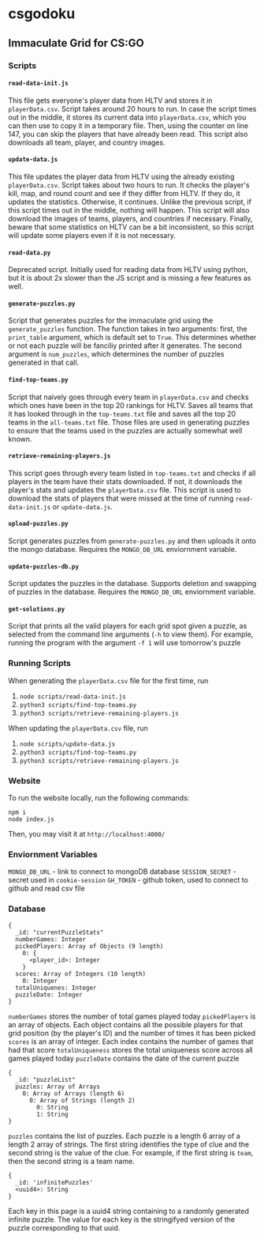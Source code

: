 # csgodoku
## Immaculate Grid for CS:GO

### Scripts
#### **`read-data-init.js`**
This file gets everyone's player data from HLTV and stores it in `playerData.csv`. Script takes around 20 hours to run. In case the script times out in the middle, it stores its current data into `playerData.csv`, which you can then use to copy it in a temporary file. Then, using the counter on line 147, you can skip the players that have already been read. This script also downloads all team, player, and country images.
#### **`update-data.js`**
This file updates the player data from HLTV using the already existing `playerData.csv`. Script takes about two hours to run. It checks the player's kill, map, and round count and see if they differ from HLTV. If they do, it updates the statistics. Otherwise, it continues. Unlike the previous script, if this script times out in the middle, nothing will happen. This script will also download the images of teams, players, and countries if necessary. Finally, beware that some statistics on HLTV can be a bit inconsistent, so this script will update some players even if it is not necessary.
#### **`read-data.py`**
Deprecated script. Initially used for reading data from HLTV using python, but it is about 2x slower than the JS script and is missing a few features as well.
#### **`generate-puzzles.py`**
Script that generates puzzles for the immaculate grid using the `generate_puzzles` function. The function takes in two arguments: first, the `print_table` argument, which is default set to `True`. This determines whether or not each puzzle will be fanciliy printed after it generates. The second argument is `num_puzzles`, which determines the number of puzzles generated in that call.
#### **`find-top-teams.py`**
Script that naively goes through every team in `playerData.csv` and checks which ones have been in the top 20 rankings for HLTV. Saves all teams that it has looked through in the `top-teams.txt` file and saves all the top 20 teams in the `all-teams.txt` file. Those files are used in generating puzzles to ensure that the teams used in the puzzles are actually somewhat well known.
#### **`retrieve-remaining-players.js`**
This script goes through every team listed in `top-teams.txt` and checks if all players in the team have their stats downloaded. If not, it downloads the player's stats and updates the `playerData.csv` file. This script is used to download the stats of players that were missed at the time of running `read-data-init.js` or `update-data.js`.
#### **`upload-puzzles.py`**
Script generates puzzles from `generate-puzzles.py` and then uploads it onto the mongo database. Requires the `MONGO_DB_URL` enviornment variable.
#### **`update-puzzles-db.py`**
Script updates the puzzles in the database. Supports deletion and swapping of puzzles in the database. Requires the `MONGO_DB_URL` enviornment variable.
#### **`get-solutions.py`**
Script that prints all the valid players for each grid spot given a puzzle, as selected from the command line arguments (`-h` to view them). For example, running the program with the argument `-f 1` will use tomorrow's puzzle

### Running Scripts
When generating the `playerData.csv` file for the first time, run
1. `node scripts/read-data-init.js`
2. `python3 scripts/find-top-teams.py`
3. `python3 scripts/retrieve-remaining-players.js`

When updating the `playerData.csv` file, run
1. `node scripts/update-data.js`
2. `python3 scripts/find-top-teams.py`
3. `python3 scripts/retrieve-remaining-players.js`

### Website
To run the website locally, run the following commands:
```
npm i
node index.js
```
Then, you may visit it at `http://localhost:4000/`

### Enviornment Variables
`MONGO_DB_URL` - link to connect to mongoDB database
`SESSION_SECRET` - secret used in `cookie-session`
`GH_TOKEN` - github token, used to connect to github and read csv file

### Database
```
{
  _id: "currentPuzzleStats"
  numberGames: Integer
  pickedPlayers: Array of Objects (9 length)
    0: {
      <player_id>: Integer
    }
  scores: Array of Integers (10 length)
    0: Integer
  totalUniquenes: Integer
  puzzleDate: Integer
}
```
`numberGames` stores the number of total games played today
`pickedPlayers` is an array of objects. Each object contains all the possible players for that grid position (by the player's ID) and the number of times it has been picked
`scores` is an array of integer. Each index contains the number of games that had that score
`totalUniqueness` stores the total uniqueness score across all games played today
`puzzleDate` contains the date of the current puzzle
```
{
  _id: "puzzleList"
  puzzles: Array of Arrays
    0: Array of Arrays (length 6)
      0: Array of Strings (length 2)
        0: String
        1: String
}
```
`puzzles` contains the list of puzzles. Each puzzle is a length 6 array of a length 2 array of strings. The first string identifies the type of clue and the second string is the value of the clue. For example, if the first string is `team`, then the second string is a team name.
```
{
  _id: 'infinitePuzzles'
  <uuid4>: String
}
```
Each key in this page is a uuid4 string containing to a randomly generated infinite puzzle. The value for each key is the stringifyed version of the puzzle corresponding to that uuid.
